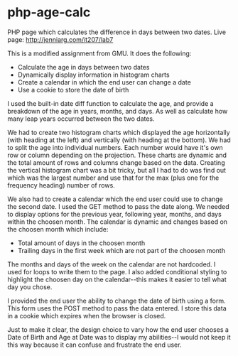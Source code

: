 # php-age-calc
PHP page which calculates the difference in days between two dates.
Live page: http://jenniarg.com/it207/lab7

This is a modified assignment from GMU. It does the following:
  - Calculate the age in days between two dates
  - Dynamically display information in histogram charts
  - Create a calendar in which the end user can change a date
  - Use a cookie to store the date of birth

I used the built-in date diff function to calculate the age, and provide a breakdown of the age in years, months, and days. As well as calculate how many leap years occurred between the two dates.

We had to create two histogram charts which displayed the age horizontally (with heading at the left) and vertically (with heading at the bottom). We had to split the age into individual numbers. Each number would have it's own row or column depending on the projection. These charts are dynamic and the total amount of rows and columns change based on the data. Creating the vertical histogram chart was a bit tricky, but all I had to do was find out which was the largest number and use that for the max (plus one for the frequency heading) number of rows.

We also had to create a calendar which the end user could use to change the second date. I used the GET method to pass the date along. We needed to display options for the previous year, following year, months, and days within the choosen month. The calendar is dynamic and changes based on the choosen month which include:
  - Total amount of days in the choosen month
  - Trailing days in the first week which are not part of the choosen month

The months and days of the week on the calendar are not hardcoded. I used for loops to write them to the page. I also added conditional styling to highlight the choosen day on the calendar--this makes it easier to tell what day you chose.

I provided the end user the ability to change the date of birth using a form. This form uses the POST method to pass the data entered. I store this data in a cookie which expires when the browser is closed.

Just to make it clear, the design choice to vary how the end user chooses a Date of Birth and Age at Date was to display my abilities--I would not keep it this way because it can confuse and frustrate the end user.
